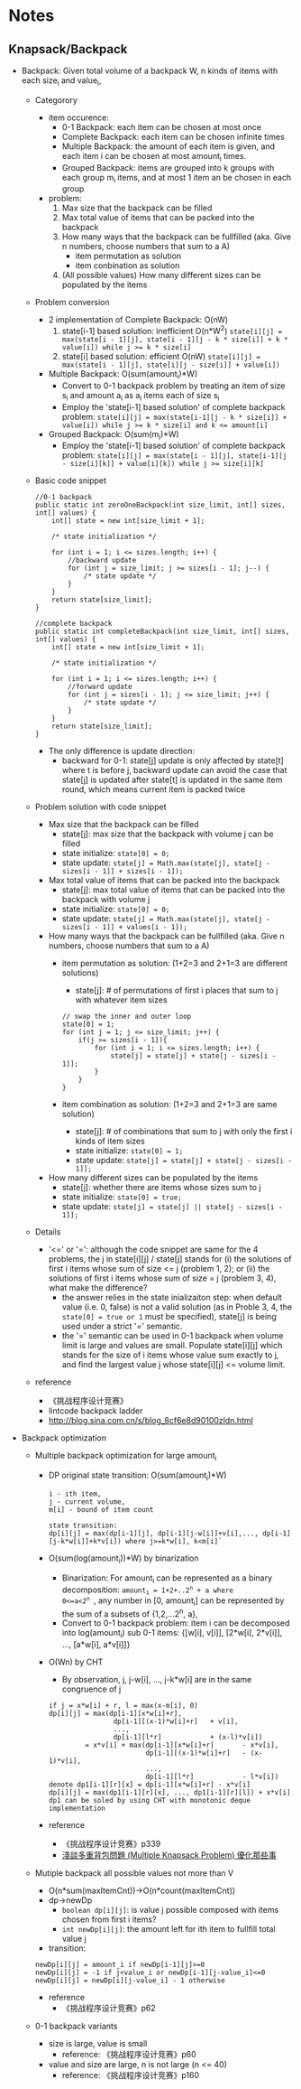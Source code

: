 # Notes

## Knapsack/Backpack
* Backpack: Given total volume of a backpack W, n kinds of items with each size<sub>i</sub> and value<sub>i</sub>, 
	* Categorory
		* item occurence:
			* 0-1 Backpack: each item can be chosen at most once
	 		* Complete Backpack: each item can be chosen infinite times
			* Multiple Backpack: the amount of each item is given, and each item i can be chosen at most amount<sub>i</sub> times.
			* Grouped Backpack: items are grouped into k groups with each group m<sub>i</sub> items, and at most 1 item an be chosen in each group
		* problem:
			1. Max size that the backpack can be filled
			2. Max total value of items that can be packed into the backpack
			3. How many ways that the backpack can be fullfilled (aka. Give n numbers, choose numbers that sum to a A)
				* item permutation as solution
				* item conbination as solution
			4. (All possible values) How many different sizes can be populated by the items 
	* Problem conversion 
		* 2 implementation of Complete Backpack: O(nW)
			1. state[i-1] based solution: inefficient O(n*W<sup>2</sup>)
			`state[i][j] = max(state[i - 1][j], state[i - 1][j - k * size[i]] + k * value[i]) while j >= k * size[i]`
			2. state[i] based solution: efficient O(nW)
			`state[i][j] = max(state[i - 1][j], state[i][j - size[i]] + value[i])`
		* Multiple Backpack: O(sum(amount<sub>i</sub>)*W)
			* Convert to 0-1 backpack problem by treating an item of size s<sub>i</sub> and amount a<sub>i</sub> as a<sub>i</sub> items each of size s<sub>i</sub>
			* Employ the 'state[i-1] based solution' of complete backpack problem: `state[i][j] = max(state[i-1][j - k * size[i]] + value[i]) while j >= k * size[i] and k <= amount[i]`
		* Grouped Backpack: O(sum(m<sub>i</sub>)*W)
			* Employ the 'state[i-1] based solution' of complete backpack problem: `state[i][j] = max(state[i - 1][j], state[i-1][j - size[i][k]] + value[i][k]) while j >= size[i][k]`
	* Basic code snippet

		~~~
		//0-1 backpack
		public static int zeroOneBackpack(int size_limit, int[] sizes, int[] values) {
			int[] state = new int[size_limit + 1];

			/* state initialization */
			
			for (int i = 1; i <= sizes.length; i++) {
				//backward update
				for (int j = size_limit; j >= sizes[i - 1]; j--) { 
					/* state update */
				}
			}
			return state[size_limit];
		}
		~~~
		
		~~~
		//complete backpack
		public static int completeBackpack(int size_limit, int[] sizes, int[] values) {
			int[] state = new int[size_limit + 1];
			
			/* state initialization */
			
			for (int i = 1; i <= sizes.length; i++) {
				//forward update
				for (int j = sizes[i - 1]; j <= size_limit; j++) { 
					/* state update */
				}
			}
			return state[size_limit];
		}
		~~~
	
		* The only difference is update direction:
			* backward for 0-1: state[j] update is only affected by state[t] where t is before j, backward update can avoid the case that state[j] is updated after state[t] is updated in the same item round, which means current item is packed twice
	* Problem solution with code snippet
		* Max size that the backpack can be filled
			* state[j]: max size that the backpack with volume j can be filled
			* state initialize: `state[0] = 0;`
			* state update: `state[j] = Math.max(state[j], state[j - sizes[i - 1]] + sizes[i - 1]);`
		* Max total value of items that can be packed into the backpack
			* state[j]: max total value of items that can be packed into the backpack with volume j
			* state initialize: `state[0] = 0;`
			* state update: `state[j] = Math.max(state[j], state[j - sizes[i - 1]] + values[i - 1]);`			
		* How many ways that the backpack can be fullfilled (aka. Give n numbers, choose numbers that sum to a A)
			* item permutation as solution: (1+2=3 and 2+1=3 are different solutions)
				* state[j]: # of permutations of first i places that sum to j with whatever item sizes
				
				~~~
				// swap the inner and outer loop
				state[0] = 1;
				for (int j = 1; j <= size_limit; j++) { 
					if(j >= sizes[i - 1]){
						for (int i = 1; i <= sizes.length; i++) {
							state[j] = state[j] + state[j - sizes[i - 1]];
						}
					}
				}
				~~~

			* item combination as solution: (1+2=3 and 2+1=3 are same solution)
				* state[j]: # of combinations that sum to j with only the first i kinds of item sizes
				* state initialize: `state[0] = 1;`
				* state update: `state[j] = state[j] + state[j - sizes[i - 1]];`
		* How many different sizes can be populated by the items
			* state[j]: whether there are items whose sizes sum to j
			* state initialize: `state[0] = true;`
			* state update: `state[j] = state[j] || state[j - sizes[i - 1]];` 
	* Details
		* '<=' or '=': although the code snippet are same for the 4 problems, the j in state[i][j] / state[j] stands for (i) the solutions of first i items whose sum of size <= j (problem 1, 2); or (ii) the solutions of first i items whose sum of size = j (problem 3, 4), what make the difference?
			* the answer relies in the state inializaiton step: when default value (i.e. 0, false) is not a valid solution (as in Proble 3, 4, the `state[0] = true or 1` must be specified), state[j] is being used under a strict '=' semantic.
			* the '=' semantic can be used in 0-1 backpack when volume limit is large and values are small. Populate state[i][j] which stands for the size of i items whose value sum exactly to j, and find the largest value j whose state[i][j] <= volume limit.
	* reference
		* 《挑战程序设计竞赛》
		* lintcode backpack ladder
		* http://blog.sina.com.cn/s/blog_8cf6e8d90100zldn.html

* Backpack optimization
	* Multiple backpack optimization for large amount<sub>i</sub>
		* DP original state transition: O(sum(amount<sub>i</sub>)*W)
		
			~~~
			i - ith item, 
			j - current volume, 
			m[i] - bound of item count
			
			state transition:
			dp[i][j] = max(dp[i-1][j], dp[i-1][j-w[i]]+v[i],..., dp[i-1][j-k*w[i]]+k*v[i]) where j>=k*w[i], k<m[i]`
			~~~
		* O(sum(log(amount<sub>i</sub>))*W) by binarization
			* Binarization: For amount<sub>i</sub> can be represented as a binary decomposition: <code>amount<sub>i</sub> = 1+2+..2<sup>n</sup> + a where 0<=a<2<sup>n</sup> </code>, any number in [0, amount<sub>i</sub>] can be represented by the sum of a subsets of {1,2,...2<sup>n</sup>, a}, 
			* Convert to 0-1 backpack problem: item i can be decomposed into log(amount<sub>i</sub>) sub 0-1 items: {[w[i], v[i]], [2\*w[i], 2\*v[i]], ..., [a\*w[i], a\*v[i]]}
		* O(Wn) by CHT
			* By observation, j, j-w[i], ..., j-k\*w[i] are in the same congruence of  j
			
			~~~
			if j = x*w[i] + r, l = max(x-m[i], 0)
			dp[i][j] = max(dp[i-1][x*w[i]+r], 
							dp[i-1][(x-1)*w[i]+r] 	+ v[i],
							..., 
							dp[i-1][l*r] 			+ (x-l)*v[i])
			         = x*v[i] + max(dp[i-1][x*w[i]+r] 		- x*v[i], 
					         		dp[i-1][(x-1)*w[i]+r] 	- (x-1)*v[i],
					         		..., 
					         		dp[i-1][l*r] 			- l*v[i])
			denote dp1[i-1][r][x] = dp[i-1][x*w[i]+r] - x*v[i]
			dp[i][j] = max(dp1[i-1][r][x], ..., dp1[i-1][r][l]) + x*v[i]
			dp1 can be soled by using CHT with monotonic deque implementation
			~~~
		* reference
			* 《挑战程序设计竞赛》p339
			* [淺談多重背包問題 (Multiple Knapsack Problem) 優化那些事](http://morris821028.github.io/2016/12/18/jg-20008/)
	* Mutiple backpack all possible values not more than V
		* O(n\*sum(maxItemCnt))->O(n\*count(maxItemCnt))
		* dp->newDp
			* `boolean dp[i][j]`: is value j possible composed with items chosen from first i items?
			* `int newDp[i][j]`: the amount left for ith item to fullfill total value j
		* transition:
	
		~~~
		newDp[i][j] = amount_i if newDp[i-1][j]>=0
		newDp[i][j] = -1 if j<value_i or newDp[i-1][j-value_i]<=0
		newDp[i][j] = newDp[i][j-value_i] - 1 otherwise
		~~~
	
		* reference
			* 《挑战程序设计竞赛》p62
	* 0-1 backpack variants
		* size is large, value is small
			* reference: 《挑战程序设计竞赛》p60
		* value and size are large, n is not large (n <= 40)
			* reference: 《挑战程序设计竞赛》p160